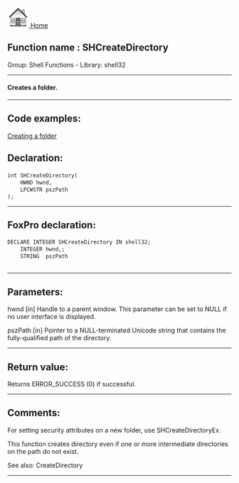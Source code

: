 [<img src="../../images/home.png"> Home ](https://github.com/VFPX/Win32API)  

## Function name : SHCreateDirectory
Group: Shell Functions - Library: shell32    
***  


#### Creates a folder.
***  


## Code examples:
[Creating a folder](../../samples/sample_001.md)  

## Declaration:
```foxpro  
int SHCreateDirectory(
	HWND hwnd,
	LPCWSTR pszPath
);  
```  
***  


## FoxPro declaration:
```foxpro  
DECLARE INTEGER SHCreateDirectory IN shell32;
	INTEGER hwnd,;
	STRING  pszPath
  
```  
***  


## Parameters:
hwnd
[in] Handle to a parent window. This parameter can be set to NULL if no user interface is displayed.

pszPath
[in] Pointer to a NULL-terminated Unicode string that contains the fully-qualified path of the directory.   
***  


## Return value:
Returns ERROR_SUCCESS (0) if successful.  
***  


## Comments:
For setting security attributes on a new folder, use SHCreateDirectoryEx.  
  
This function creates directory even if one or more intermediate directories on the path do not exist.  
  
See also: CreateDirectory   
  
***  

